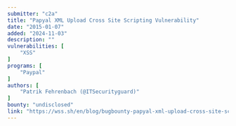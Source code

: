 ```yaml
---
submitter: "c2a"
title: "Papyal XML Upload Cross Site Scripting Vulnerability"
date: "2015-01-07"
added: "2024-11-03"
description: ""
vulnerabilities: [
    "XSS"
]
programs: [
    "Paypal"
]
authors: [
    "Patrik Fehrenbach (@ITSecurityguard)"
]
bounty: "undisclosed"
link: "https://wss.sh/en/blog/bugbounty-papyal-xml-upload-cross-site-scripting-vulnerability/"
---
```




